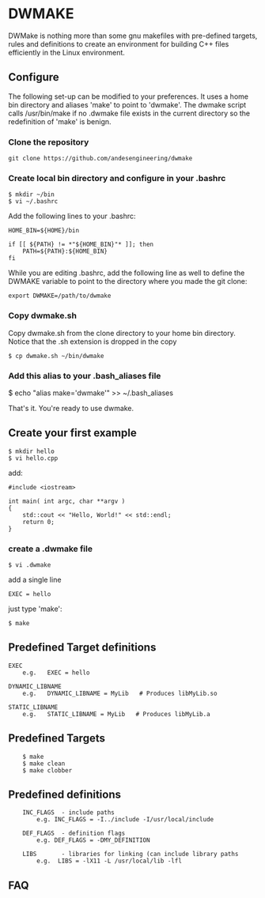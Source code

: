 # DWMAKE

DWMake is nothing more than some gnu makefiles with pre-defined targets, rules and definitions to create an environment for building C++ files efficiently in the Linux environment.  

## Configure

The following set-up can be modified to your preferences.  It uses a home bin directory and aliases 'make' to point to 'dwmake'.  The dwmake script calls /usr/bin/make if no .dwmake file exists in the current directory so the redefinition of 'make' is benign.

### Clone the repository

    git clone https://github.com/andesengineering/dwmake

### Create local bin directory and configure in your .bashrc

    $ mkdir ~/bin
    $ vi ~/.bashrc

Add the following lines to your .bashrc:

    HOME_BIN=${HOME}/bin

    if [[ ${PATH} != *"${HOME_BIN}"* ]]; then
        PATH=${PATH}:${HOME_BIN}
    fi

While you are editing .bashrc, add the following line as well to define the DWMAKE variable to point to the directory where you made the git clone:

    export DWMAKE=/path/to/dwmake


### Copy dwmake.sh
Copy dwmake.sh from the clone directory to your home bin directory.  Notice that the .sh extension is dropped in the copy

    $ cp dwmake.sh ~/bin/dwmake

### Add this alias to your .bash_aliases file

   $ echo "alias make='dwmake'" >> ~/.bash_aliases

That's it.  You're ready to use dwmake.

## Create your first example

    $ mkdir hello
    $ vi hello.cpp

add:

    #include <iostream>
    
    int main( int argc, char **argv )
    {
        std::cout << "Hello, World!" << std::endl;
        return 0;
    }

### create a .dwmake file 

    $ vi .dwmake

add a single line

    EXEC = hello

just type 'make':

    $ make


## Predefined Target definitions

    EXEC
        e.g.   EXEC = hello

    DYNAMIC_LIBNAME
        e.g.   DYNAMIC_LIBNAME = MyLib   # Produces libMyLib.so

    STATIC_LIBNAME
        e.g.   STATIC_LIBNAME = MyLib   # Produces libMyLib.a


## Predefined Targets

        $ make 
        $ make clean
        $ make clobber

## Predefined definitions

        INC_FLAGS  - include paths
            e.g. INC_FLAGS = -I../include -I/usr/local/include

        DEF_FLAGS  - definition flags
            e.g. DEF_FLAGS = -DMY_DEFINITION

        LIBS       - libraries for linking (can include library paths
            e.g.  LIBS = -lX11 -L /usr/local/lib -lfl


## FAQ
